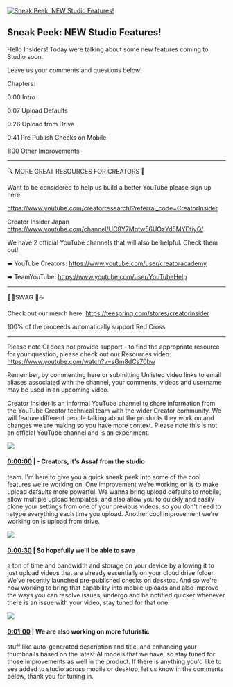 [![Sneak Peek: NEW Studio Features!](https://i.ytimg.com/vi/e_MBzGB4Nv0/maxresdefault.jpg)](https://www.youtube.com/watch?v=e_MBzGB4Nv0)

## Sneak Peek: NEW Studio Features!

Hello Insiders! Today were talking about some new features coming to Studio soon.



Leave us your comments and questions below!



Chapters:

0:00 Intro

0:07 Upload Defaults

0:26 Upload from Drive

0:41 Pre Publish Checks on Mobile

1:00 Other Improvements



-------------------------------------------



🔍 MORE GREAT RESOURCES FOR CREATORS 🔎



Want to be considered to help us build a better YouTube please sign up here: 

https://www.youtube.com/creatorresearch/?referral_code=CreatorInsider



Creator Insider Japan https://www.youtube.com/channel/UC8Y7Mqtw56UOzYd5MYDtiyQ/



We have 2 official YouTube channels that will also be helpful. Check them out! 



➡ YouTube Creators: https://www.youtube.com/user/creatoracademy



➡ TeamYouTube: https://www.youtube.com/user/YouTubeHelp



-------------------------------------------



👕👚SWAG 🎽☕



Check out our merch here: https://teespring.com/stores/creatorinsider



100% of the proceeds automatically support Red Cross



-------------------------------------------

Please note CI does not provide support - to find the appropriate resource for your question, please check out our Resources video: https://www.youtube.com/watch?v=sGm8dCs70bw



Remember, by commenting here or submitting Unlisted video links to email aliases associated with the channel, your comments, videos and username may be used in an upcoming video.



Creator Insider is an informal YouTube channel to share information from the YouTube Creator technical team with the wider Creator community. We will feature different people talking about the products they work on and changes we are making so you have more context. Please note this is not an official YouTube channel and is an experiment.



![](https://i.ytimg.com/vi/e_MBzGB4Nv0/maxres1.jpg)



#### [0:00:00](https://www.youtube.com/watch?v=e_MBzGB4Nv0&t=0) |  - Creators, it's Assaf from the studio

team. I'm here to give you a quick sneak peek into some of the cool features we're working on. One improvement we're working on is to make upload defaults more powerful. We wanna bring upload defaults to mobile, allow multiple upload templates, and also allow you to quickly and easily clone your settings from one of your previous videos, so you don't need to retype everything each time you upload. Another cool improvement we're working on is upload from drive.  

![](https://i.ytimg.com/vi/e_MBzGB4Nv0/maxres2.jpg)



#### [0:00:30](https://www.youtube.com/watch?v=e_MBzGB4Nv0&t=30) |  So hopefully we'll be able to save

a ton of time and bandwidth and storage on your device by allowing it to just upload videos that are already essentially on your cloud drive folder. We've recently launched pre-published checks on desktop. And so we're now working to bring that capability into mobile uploads and also improve the ways you can resolve issues, undergo and be notified quicker whenever there is an issue with your video, stay tuned for that one.  

![](https://i.ytimg.com/vi/e_MBzGB4Nv0/maxres3.jpg)



#### [0:01:00](https://www.youtube.com/watch?v=e_MBzGB4Nv0&t=60) |  We are also working on more futuristic

stuff like auto-generated description and title, and enhancing your thumbnails based on the latest AI models that we have, so stay tuned for those improvements as well in the product. If there is anything you'd like to see added to studio across mobile or desktop, let us know in the comments below, thank you for tuning in.  